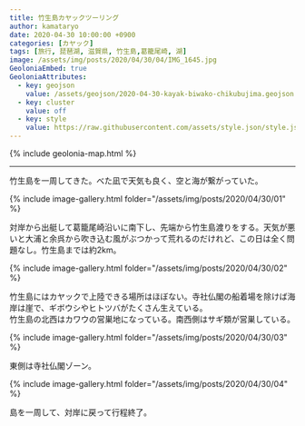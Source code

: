```yaml
---
title: 竹生島カヤックツーリング
author: kamataryo
date: 2020-04-30 10:00:00 +0900
categories: [カヤック]
tags: [旅行, 琵琶湖, 滋賀県, 竹生島,葛籠尾崎, 湖]
image: /assets/img/posts/2020/04/30/04/IMG_1645.jpg
GeoloniaEmbed: true
GeoloniaAttributes:
  - key: geojson
    value: /assets/geojson/2020-04-30-kayak-biwako-chikubujima.geojson
  - key: cluster
    value: off
  - key: style
    value: https://raw.githubusercontent.com/assets/style.json/style.json
---
```


{% include geolonia-map.html %}

---

竹生島を一周してきた。べた凪で天気も良く、空と海が繋がっていた。

{% include image-gallery.html folder="/assets/img/posts/2020/04/30/01" %}

対岸から出艇して葛籠尾崎沿いに南下し、先端から竹生島渡りをする。天気が悪いと大浦と余呉から吹き込む風がぶつかって荒れるのだけれど、この日は全く問題なし。竹生島までは約2km。

{% include image-gallery.html folder="/assets/img/posts/2020/04/30/02" %}

竹生島にはカヤックで上陸できる場所はほぼない。寺社仏閣の船着場を除けば海岸は崖で、ギボウシやヒトツバがたくさん生えている。  
竹生島の北西はカワウの営巣地になっている。南西側はサギ類が営巣している。

{% include image-gallery.html folder="/assets/img/posts/2020/04/30/03" %}

東側は寺社仏閣ゾーン。

{% include image-gallery.html folder="/assets/img/posts/2020/04/30/04" %}

島を一周して、対岸に戻って行程終了。
